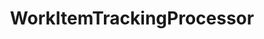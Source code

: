 ---
optionsClassName: WorkItemTrackingProcessorOptions
optionsClassFullName: MigrationTools.Processors.WorkItemTrackingProcessorOptions
configurationSamples:
- name: defaults
  description: 
  code: Default Unavailable
  sampleFor: MigrationTools.Processors.WorkItemTrackingProcessorOptions
- name: sample
  description: 
  code: Sample Unavailable
  sampleFor: MigrationTools.Processors.WorkItemTrackingProcessorOptions
- name: classic
  description: 
  code: >-
    {
      "$type": "WorkItemTrackingProcessorOptions",
      "Enabled": false,
      "ReplayRevisions": false,
      "CollapseRevisions": false,
      "WorkItemCreateRetryLimit": 0,
      "Enrichers": null,
      "SourceName": null,
      "TargetName": null,
      "RefName": null
    }
  sampleFor: MigrationTools.Processors.WorkItemTrackingProcessorOptions
description: This processor is intended, with the aid of [ProcessorEnrichers](../ProcessorEnrichers/index.md), to allow the migration of Work Items between two [Endpoints](../Endpoints/index.md).
className: WorkItemTrackingProcessor
typeName: Processors
architecture: 
options:
- parameterName: CollapseRevisions
  type: Boolean
  description: missng XML code comments
  defaultValue: missng XML code comments
- parameterName: Enabled
  type: Boolean
  description: If set to `true` then the processor will run. Set to `false` and the processor will not run.
  defaultValue: missng XML code comments
- parameterName: Enrichers
  type: List
  description: List of Enrichers that can be used to add more features to this processor. Only works with Native Processors and not legacy Processors.
  defaultValue: missng XML code comments
- parameterName: RefName
  type: String
  description: '`Refname` will be used in the future to allow for using named Options without the need to copy all of the options.'
  defaultValue: missng XML code comments
- parameterName: ReplayRevisions
  type: Boolean
  description: missng XML code comments
  defaultValue: missng XML code comments
- parameterName: SourceName
  type: String
  description: missng XML code comments
  defaultValue: missng XML code comments
- parameterName: TargetName
  type: String
  description: missng XML code comments
  defaultValue: missng XML code comments
- parameterName: WorkItemCreateRetryLimit
  type: Int32
  description: missng XML code comments
  defaultValue: missng XML code comments
status: missng XML code comments
processingTarget: missng XML code comments
classFile: /src/MigrationTools/Processors/WorkItemTrackingProcessor.cs
optionsClassFile: /src/MigrationTools/Processors/WorkItemTrackingProcessorOptions.cs

redirectFrom:
- /Reference/Processors/WorkItemTrackingProcessorOptions/
layout: reference
toc: true
permalink: /Reference/Processors/WorkItemTrackingProcessor/
title: WorkItemTrackingProcessor
categories:
- Processors
- 
topics:
- topic: notes
  path: /docs/Reference/Processors/WorkItemTrackingProcessor-notes.md
  exists: true
  markdown: >2+

    ### Supported Endpoints


    - TfsWorkItemEndpoint

    - FileSystemWorkItemEndpoint

    - InMemoryWorkItemEndpoint


    ### Supported Processor Enrichers


    - PauseAfterEachWorkItem

    - AppendMigrationToolSignatureFooter

    - FilterWorkItemsThatAlreadyExistInTarget

    - SkipToFinalRevisedWorkItemType


    #### Full Example with Enpoints & Enrichers



    ```JSON
        {
          "ObjectType": "WorkItemMigrationProcessorOptions",
          "Enabled": true,
          "ReplayRevisions": true,
          "PrefixProjectToNodes": false,
          "CollapseRevisions": false,
          "WorkItemCreateRetryLimit": 5,
          "Enrichers": [
            {
              "ObjectType": "PauseAfterEachItemOptions",
              "Enabled": true
            },
            {
              "ObjectType": "FilterWorkItemsThatAlreadyExistInTargetOptions",
              "Enabled": true,
              "Query": {
                "WhereBit": "AND [System.WorkItemType] NOT IN ('Test Suite', 'Test Plan')",
                "OrderBit": "[System.ChangedDate] desc"
              }
            },
            {
              "ObjectType": "AppendMigrationToolSignatureFooterOptions",
              "Enabled": false
            },
            {
              "ObjectType": "SkipToFinalRevisedWorkItemTypeOptions",
              "Enabled": false
            }
          ],
          "Endpoints": [
            {
              "ObjectType": "FileSystemWorkItemEndpointOptions",
              "Direction": "Source",
              "FileStore": ".\\Store\\Source\\",
              "Query": {
                "WhereBit": "AND [System.WorkItemType] NOT IN ('Test Suite', 'Test Plan')",
                "OrderBit": "[System.ChangedDate] desc"
              },
              "Enrichers": [
                {
                  "ObjectType": "WorkItemAttachmentEnricherOptions",
                  "Enabled": true,
                  "AttachmentWorkingPath": "c:\\temp\\WorkItemAttachmentWorkingFolder\\",
                  "AttachmentMaxSize": 480000000
                },
                {
                  "ObjectType": "WorkItemLinkEnricherOptions",
                  "Enabled": true,
                  "LinkMigrationSaveEachAsAdded": true
                }
              ]
            },
            {
              "ObjectType": "TfsWorkItemEndPointOptions",
              "Direction": "Target",
              "AccessToken": "6i4jyylsadkjanjniaydxnjsi4zsz3qarxhl2y5ngzzffiqdostq",
              "Query": {
                "Query": "SELECT [System.Id], [System.Tags] FROM WorkItems WHERE [System.TeamProject] = @TeamProject AND [System.WorkItemType] NOT IN ('Test Suite', 'Test Plan') ORDER BY [System.ChangedDate] desc"
              },
              "Enrichers": [
                {
                  "ObjectType": "WorkItemAttachmentEnricherOptions",
                  "Enabled": true,
                  "AttachmentWorkingPath": "c:\\temp\\WorkItemAttachmentWorkingFolder\\",
                  "AttachmentMaxSize": 480000000
                },
                {
                  "ObjectType": "WorkItemEmbedEnricherOptions",
                  "Enabled": true,
                  "AttachmentWorkingPath": "c:\\temp\\WorkItemAttachmentWorkingFolder\\"
                },
                {
                  "ObjectType": "WorkItemLinkEnricherOptions",
                  "Enabled": true,
                  "LinkMigrationSaveEachAsAdded": true
                },
                {
                  "ObjectType": "WorkItemCreatedEnricherOptions",
                  "Enabled": true,
                  "UpdateCreatedDate": true,
                  "UpdateCreatedBy": true
                },
                {
                  "ObjectType": "WorkItemFieldTableEnricherOptions",
                  "Enabled": true
                }
              ]
            }
          ]
        }
    ```
- topic: introduction
  path: /docs/Reference/Processors/WorkItemTrackingProcessor-introduction.md
  exists: false
  markdown: ''

---